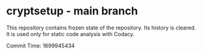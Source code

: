 # cryptsetup - main branch

This repository contains frozen state of the repository.
Its history is cleared. It is used only for static code
analysis with Codacy.

Commit Time: 1699945434